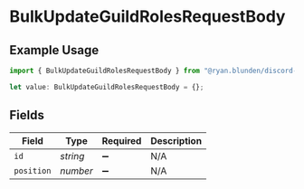 # BulkUpdateGuildRolesRequestBody

## Example Usage

```typescript
import { BulkUpdateGuildRolesRequestBody } from "@ryan.blunden/discord-sdk/models/operations";

let value: BulkUpdateGuildRolesRequestBody = {};
```

## Fields

| Field              | Type               | Required           | Description        |
| ------------------ | ------------------ | ------------------ | ------------------ |
| `id`               | *string*           | :heavy_minus_sign: | N/A                |
| `position`         | *number*           | :heavy_minus_sign: | N/A                |